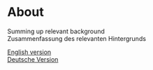# About
Summing up relevant background  
Zusammenfassung des relevanten Hintergrunds

<!-- [English version](About%20Me.md)   -->
[English version](https://timsdesigns.github.io/)  
[Deutsche Version](About%20Me%20DE.md)